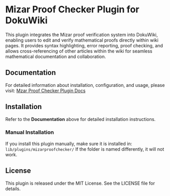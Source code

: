 # Mizar Proof Checker Plugin for DokuWiki

This plugin integrates the Mizar proof verification system into DokuWiki, enabling users to edit and verify mathematical proofs directly within wiki pages. It provides syntax highlighting, error reporting, proof checking, and allows cross-referencing of other articles within the wiki for seamless mathematical documentation and collaboration.


## Documentation
For detailed information about installation, configuration, and usage, please visit:
[Mzar Proof Checker Plugin Docs](https://example.com/plugin:mizarproofchecker)

## Installation
Refer to the **Documentation** above for detailed installation instructions.

### Manual Installation
If you install this plugin manually, make sure it is installed in:
`lib/plugins/mizarproofchecker/`
If the folder is named differently, it will not work.

## License
This plugin is released under the MIT License. See the LICENSE file for details.
